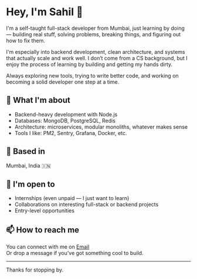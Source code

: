 # Hey, I'm Sahil 👋

I'm a self-taught full-stack developer from Mumbai, just learning by doing — building real stuff, solving problems, breaking things, and figuring out how to fix them.

I'm especially into backend development, clean architecture, and systems that actually scale and work well. I don’t come from a CS background, but I enjoy the process of learning by building and getting my hands dirty.

Always exploring new tools, trying to write better code, and working on becoming a solid developer one step at a time.

## 🌱 What I'm about
- Backend-heavy development with Node.js
- Databases: MongoDB, PostgreSQL, Redis
- Architecture: microservices, modular monoliths, whatever makes sense
- Tools I like: PM2, Sentry, Grafana, Docker, etc.

## 📍 Based in
Mumbai, India 🇮🇳

## 🤝 I'm open to
- Internships (even unpaid — I just want to learn)
- Collaborations on interesting full-stack or backend projects
- Entry-level opportunities

## 📫 How to reach me
You can connect with me on [Email](sahilyatam9@gmail.com)  
Or drop a message if you’ve got something cool to build.

---

Thanks for stopping by.


